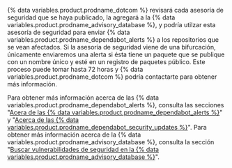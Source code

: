 {% data variables.product.prodname_dotcom %} revisará cada asesoría de seguridad que se haya publicado, la agregará a la {% data variables.product.prodname_advisory_database %}, y podría utilzar esta asesoría de seguridad para enviar {% data variables.product.prodname_dependabot_alerts %} a los repositorios que se vean afectados. Si la asesoría de seguridad viene de una bifurcación, únicamente enviaremos una alerta si ésta tiene un paquete que se publique con un nombre único y esté en un registro de paquetes público. Este proceso puede tomar hasta 72 horas y {% data variables.product.prodname_dotcom %} podría contactarte para obtener más información.

Para obtener más información acerca de las {% data variables.product.prodname_dependabot_alerts %}, consulta las secciones "[Acera de las {% data variables.product.prodname_dependabot_alerts %}](/github/managing-security-vulnerabilities/about-alerts-for-vulnerable-dependencies#dependabot-alerts-for-vulnerable-dependencies)" y "[Acerca de las {% data variables.product.prodname_dependabot_security_updates %}](/github/managing-security-vulnerabilities/about-dependabot-security-updates#about-dependabot-security-updates)". Para obtener más información acerca de la {% data variables.product.prodname_advisory_database %}, consulta la sección "[Buscar vulnerabilidades de seguridad en la {% data variables.product.prodname_advisory_database %}](/github/managing-security-vulnerabilities/browsing-security-vulnerabilities-in-the-github-advisory-database)".
